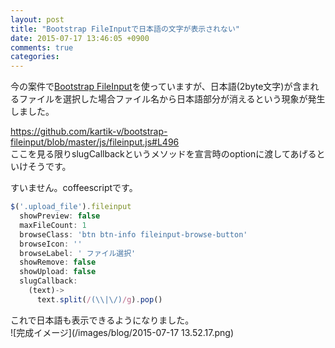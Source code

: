 ```yaml
---
layout: post
title: "Bootstrap FileInputで日本語の文字が表示されない"
date: 2015-07-17 13:46:05 +0900
comments: true
categories: 
---
```


今の案件で[Bootstrap FileInput](http://plugins.krajee.com/file-input)を使っていますが、日本語(2byte文字)が含まれるファイルを選択した場合ファイル名から日本語部分が消えるという現象が発生しました。  
  
https://github.com/kartik-v/bootstrap-fileinput/blob/master/js/fileinput.js#L496  
ここを見る限りslugCallbackというメソッドを宣言時のoptionに渡してあげるといけそうです。  
  
<!-- more -->
  

すいません。coffeescriptです。
```js
$('.upload_file').fileinput
  showPreview: false
  maxFileCount: 1
  browseClass: 'btn btn-info fileinput-browse-button'
  browseIcon: ''
  browseLabel: ' ファイル選択'
  showRemove: false
  showUpload: false
  slugCallback:
    (text)->
      text.split(/(\\|\/)/g).pop()
```

これで日本語も表示できるようになりました。  
![完成イメージ](/images/blog/2015-07-17 13.52.17.png) 
